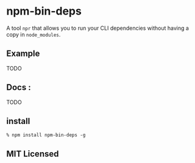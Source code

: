 # npm-bin-deps

A tool `npr` that allows you to run your CLI dependencies
without having a copy in `node_modules`.

## Example

TODO

## Docs :

TODO

## install

```
% npm install npm-bin-deps -g
```

## MIT Licensed

